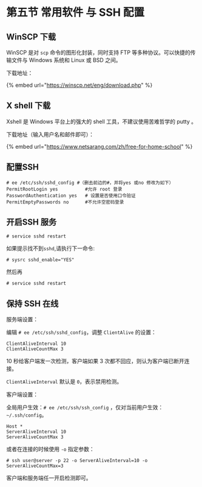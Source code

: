 # 第五节 常用软件 与 SSH 配置

## WinSCP 下载

WinSCP 是对 `scp` 命令的图形化封装，同时支持 FTP 等多种协议。可以快捷的传输文件与 Windows 系统和 Linux 或 BSD 之间。

下载地址：

{% embed url="https://winscp.net/eng/download.php" %}

## X shell 下载

Xshell 是 Windows 平台上的强大的 shell 工具，不建议使用苦难哲学的 putty 。

下载地址（输入用户名和邮件即可）：

{% embed url="https://www.netsarang.com/zh/free-for-home-school" %}

## 配置SSH

```
# ee /etc/ssh/sshd_config #（删去前边的#，并将yes 或no 修改为如下）
PermitRootLogin yes          #允许 root 登录 
PasswordAuthentication yes   # 设置是否使用口令验证 
PermitEmptyPasswords no      #不允许空密码登录
```

## 开启SSH 服务

```
# service sshd restart
```

如果提示找不到`sshd`,请执行下一命令:

```
# sysrc sshd_enable="YES"
```

然后再

```
# service sshd restart
```

## 保持 SSH 在线 <a href="#bao-chi-ssh-zai-xian" id="bao-chi-ssh-zai-xian"></a>

服务端设置：

编辑 `# ee /etc/ssh/sshd_config`，调整 `ClientAlive` 的设置：

```
ClientAliveInterval 10
ClientAliveCountMax 3
```

10 秒给客户端发一次检测，客户端如果 3 次都不回应，则认为客户端已断开连接。

`ClientAliveInterval` 默认是 `0`，表示禁用检测。

客户端设置：

全局用户生效：`# ee /etc/ssh/ssh_config` ，仅对当前用户生效：`~/.ssh/config`。

```
Host *
ServerAliveInterval 10
ServerAliveCountMax 3
```

或者在连接的时候使用 `-o` 指定参数：

```
# ssh user@server -p 22 -o ServerAliveInterval=10 -o ServerAliveCountMax=3
```

客户端和服务端任一开启检测即可。
